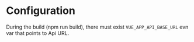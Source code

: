 # Configuration

During the build (npm run build), there must exist `VUE_APP_API_BASE_URL` evn var that points to Api URL.